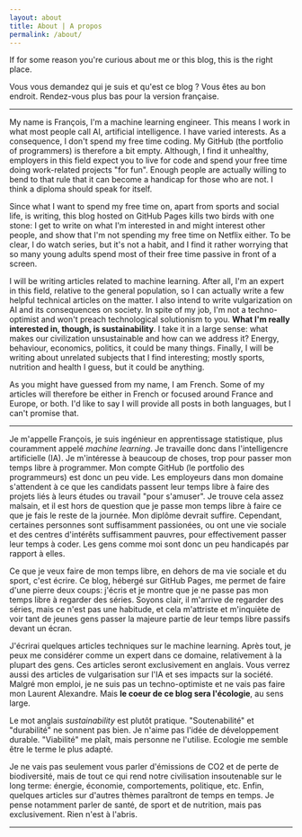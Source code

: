 ```yaml
---
layout: about
title: About | A propos
permalink: /about/
---
```


If for some reason you're curious about me or this blog, this is the right place.

Vous vous demandez qui je suis et qu'est ce blog ? Vous êtes au bon endroit. Rendez-vous plus bas pour la version française.

---

My name is François, I'm a machine learning engineer. This means I work in what most people call AI, artificial intelligence.
I have varied interests. As a consequence, I don't spend my free time coding. My GitHub (the portfolio of programmers) is therefore a bit empty.
Although, I find it unhealthy, employers in this field expect you to live for code and spend your free time doing work-related projects "for fun".
Enough people are actually willing to bend to that rule that it can become a handicap for those who are not. I think a diploma should speak for itself.

Since what I want to spend my free time on, apart from sports and social life, is writing, this blog hosted on GitHub Pages kills two birds with one stone: I get to write on what I'm interested in and might interest other people, and show that I'm not spending my free time on Netflix either. To be clear, I do watch series, but it's not a habit, and I find it rather worrying that so many young adults spend most of their free time passive in front of a screen.

I will be writing articles related to machine learning. After all, I'm an expert in this field, relative to the general population, so I can actually write a few helpful technical articles on the matter.
I also intend to write vulgarization on AI and its consequences on society. In spite of my job, I'm not a techno-optimist and won't preach technological solutionism to you.
**What I'm really interested in, though, is sustainability**. I take it in a large sense: what makes our civilization unsustainable and how can we address it? Energy, behaviour, economics, politics, it could be many things. 
Finally, I will be writing about unrelated subjects that I find interesting; mostly sports, nutrition and health I guess, but it could be anything.

As you might have guessed from my name, I am French. Some of my articles will therefore be either in French or focused around France and Europe, or both. I'd like to say I will provide all posts in both languages, but I can't promise that.

---

Je m'appelle François, je suis ingénieur en apprentissage statistique, plus couramment appelé *machine learning*. Je travaille donc dans l'intelligencre artificielle (IA).
Je m'intéresse à beaucoup de choses, trop pour passer mon temps libre à programmer. Mon compte GitHub (le portfolio des programmeurs) est donc un peu vide.
Les employeurs dans mon domaine s'attendent à ce que les candidats passent leur temps libre à faire des projets liés à leurs études ou travail "pour s'amuser".
Je trouve cela assez malsain, et il est hors de question que je passe mon temps libre à faire ce que je fais le reste de la journée. Mon diplôme devrait suffire.
Cependant, certaines personnes sont suffisamment passionées, ou ont une vie sociale et des centres d'intérêts suffisamment pauvres, pour effectivement passer leur temps à coder.
Les gens comme moi sont donc un peu handicapés par rapport à elles.

Ce que je veux faire de mon temps libre, en dehors de ma vie sociale et du sport, c'est écrire.
Ce blog, hébergé sur GitHub Pages, me permet de faire d'une pierre deux coups: j'écris et je montre que je ne passe pas mon temps libre à regarder des séries.
Soyons clair, il m'arrive de regarder des séries, mais ce n'est pas une habitude, et cela m'attriste et m'inquiète de voir tant de jeunes gens passer la majeure partie de leur temps libre passifs devant un écran.

J'écrirai quelques articles techniques sur le machine learning. Après tout, je peux me considérer comme un expert dans ce domaine, relativement à la plupart des gens. Ces articles seront exclusivement en anglais.
Vous verrez aussi des articles de vulgarisation sur l'IA et ses impacts sur la société. Malgré mon emploi, je ne suis pas un techno-optimiste et ne vais pas faire mon Laurent Alexandre.
Mais **le coeur de ce blog sera l'écologie**, au sens large.

Le mot anglais *sustainability* est plutôt pratique. "Soutenabilité" et "durabilité" ne sonnent pas bien. Je n'aime pas l'idée de développement durable. "Viabilité" me plaît, mais personne ne l'utilise. Ecologie me semble être le terme le plus adapté.

Je ne vais pas seulement vous parler d'émissions de CO2 et de perte de biodiversité, mais de tout ce qui rend notre civilisation insoutenable sur le long terme: énergie, économie, comportements, politique, etc.
Enfin, quelques articles sur d'autres thèmes paraîtront de temps en temps. Je pense notamment parler de santé, de sport et de nutrition, mais pas exclusivement. Rien n'est à l'abris.

---
<!--author-->
